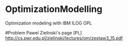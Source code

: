 # OptimizationModelling
Optimization modeling with IBM ILOG OPL

#Problem
Pawel Zielinski's page [PL] http://cs.pwr.edu.pl/zielinski/lectures/om/zestaw3_15.pdf
